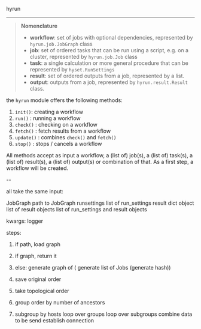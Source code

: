 hyrun
*****

> **Nomenclature**
> 
> - **workflow**: set of jobs with optional dependencies, represented by `hyrun.job.JobGraph` class  
> - **job**: set of ordered tasks that can be run using a script, e.g. on a cluster, represented by `hyrun.job.Job` class  
> - **task**: a single calculation or more general procedure that can be represented by `hyset.RunSettings`
> - **result**: set of ordered outputs from a job, represented by a list.
> - **output**: outputs from a job, represented by `hyrun.result.Result` class.

the `hyrun` module offers the following methods:

1. `init()`: creating a workflow
1. `run()` : running a workflow
2. `check()` : checking on a workflow
4. `fetch()` : fetch results from a workflow
3. `update()` : combines `check()` and `fetch()`
4. `stop()` : stops /  cancels a workflow

All methods accept as input a workflow, a (list of) job(s), a (list of) task(s),
a (list of) result(s), a (list of) output(s) or combination of that.
As a first step, a workflow will be created.


--



all take the same input:

JobGraph
path to JobGraph
runsettings
list of run_settings
result dict object
list of result objects
list of run_settings and result objects

kwargs: logger

steps:

1. if path, load graph
2. if graph, return it
3. else: generate graph of ( generate list of Jobs (generate hash))

4. save original order
5. take topological order
6. group order by number of ancestors
7. subgroup by hosts
loop over groups
loop over subgroups
combine data to be send
establish connection




